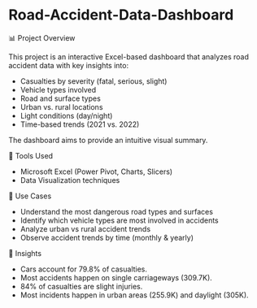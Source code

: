 # Road-Accident-Data-Dashboard
📊 Project Overview

This project is an interactive Excel-based dashboard that analyzes road accident data with key insights into:

- Casualties by severity (fatal, serious, slight)
- Vehicle types involved
- Road and surface types
- Urban vs. rural locations
- Light conditions (day/night)
- Time-based trends (2021 vs. 2022)

The dashboard aims to provide an intuitive visual summary.

🧰 Tools Used

- Microsoft Excel (Power Pivot, Charts, Slicers)
- Data Visualization techniques

🧪 Use Cases

- Understand the most dangerous road types and surfaces
- Identify which vehicle types are most involved in accidents
- Analyze urban vs rural accident trends
- Observe accident trends by time (monthly & yearly)

📎 Insights

- Cars account for 79.8% of casualties.
- Most accidents happen on single carriageways (309.7K).
- 84% of casualties are slight injuries.
- Most incidents happen in urban areas (255.9K) and daylight (305K).
